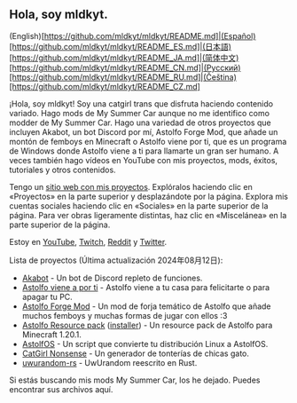 ## Hola, soy mldkyt.

(English)[https://github.com/mldkyt/mldkyt/README.md]|(Español)[https://github.com/mldkyt/mldkyt/README_ES.md]|(日本語)[https://github.com/mldkyt/mldkyt/README_JA.md]|(简体中文)[https://github.com/mldkyt/mldkyt/README_CN.md]|(Русский)[https://github.com/mldkyt/mldkyt/README_RU.md]|(Čeština)[https://github.com/mldkyt/mldkyt/README_CZ.md]

¡Hola, soy mldkyt! Soy una catgirl trans que disfruta haciendo contenido variado. Hago mods de My Summer Car aunque no me identifico como modder de My Summer Car. Hago una variedad de otros proyectos que incluyen Akabot, un bot Discord por mí, Astolfo Forge Mod, que añade un montón de femboys en Minecraft o Astolfo viene por ti, que es un programa de Windows donde Astolfo viene a ti para llamarte un gran ser humano. A veces también hago vídeos en YouTube con mis proyectos, mods, éxitos, tutoriales y otros contenidos.

Tengo un [sitio web con mis proyectos](https://mldkyt.com/). Explóralos haciendo clic en «Proyectos» en la parte superior y desplazándote por la página. Explora mis cuentas sociales haciendo clic en «Sociales» en la parte superior de la página. Para ver obras ligeramente distintas, haz clic en «Miscelánea» en la parte superior de la página.

Estoy en [YouTube](https://youtube.com/@mldkyt), [Twitch](https://twitch.tv/mldkyt), [Reddit](https://reddit.com/u/mldkyt) y [Twitter](https://twitter.com/@mldkyt).

Lista de proyectos (Última actualización 2024年08月12日):

- [Akabot](https://mldkyt.com/project/akabot) - Un bot de Discord repleto de funciones.
- [Astolfo viene a por ti](https://github.com/mldkyt/AstolfoIsComingForYou/releases) - Astolfo viene a tu casa para felicitarte o para apagar tu PC.
- [Astolfo Forge Mod](https://github.com/mldkyt/AstolfoForge/releases) - Un mod de forja temático de Astolfo que añade muchos femboys y muchas formas de jugar con ellos :3
- [Astolfo Resource pack](https://github.com/mldkyt/AstolfoResourcePack) ([installer](https://github.com/mldkyt/AstolfoResourcePackInstaller/releases/)) - Un resource pack de Astolfo para Minecraft 1.20.1.
- [AstolfOS](https://github.com/mldkyt/AstolfOS/wiki/) - Un script que convierte tu distribución Linux a AstolfOS.
- [CatGirl Nonsense](https://mldkyt.com/project/catgirlnonsense/) - Un generador de tonterías de chicas gato.
- [uwurandom-rs](https://github.com/mldkyt/uwurandom-rs/) - UwUrandom reescrito en Rust.

Si estás buscando mis mods My Summer Car, los he dejado. Puedes encontrar sus archivos aquí. 